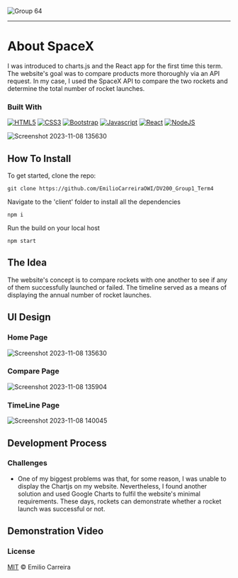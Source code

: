 ![Group 64](https://github.com/EmilioCarreiraOWI/interactive-Development-end-term-1-assessmentss/assets/113447065/967c8d79-39f0-496a-a84c-018ad0140287)

- - - -

# About SpaceX

I was introduced to charts.js and the React app for the first time this term. The website's goal was to compare products more thoroughly via an API request. In my case, I used the SpaceX API to compare the two rockets and determine the total number of rocket launches. 

### Built With
[![HTML5](https://img.shields.io/badge/HTML5-E34F26?style=for-the-badge&logo=html5&logoColor=white)](https://www.w3.org/html/)
[![CSS3](https://img.shields.io/badge/CSS3-1572B6?style=for-the-badge&logo=css3&logoColor=white)](https://www.w3.org/Style/CSS/Overview.en.html)
[![Bootstrap](https://img.shields.io/badge/Bootstrap-563D7C?style=for-the-badge&logo=bootstrap&logoColor=white)](https://getbootstrap.com/)
[![Javascript](https://img.shields.io/badge/JavaScript-323330?style=for-the-badge&logo=javascript&logoColor=F7DF1E)](https://www.javascript.com/)
[![React](https://img.shields.io/badge/React-20232A?style=for-the-badge&logo=react&logoColor=61DAFB)](https://react.dev/)
[![NodeJS](https://img.shields.io/badge/Node.js-339933?style=for-the-badge&logo=nodedotjs&logoColor=white)](https://nodejs.org/en)


![Screenshot 2023-11-08 135630](https://github.com/EmilioCarreiraOWI/interactive-Development-end-term-1-assessmentss/assets/113447065/c02d57fc-b9f2-4234-ac05-e48f2814fcc0)


## How To Install

To get started, clone the repo:
```
git clone https://github.com/EmilioCarreiraOWI/DV200_Group1_Term4
```

Navigate to the 'client' folder to install all the dependencies
```
npm i
```

Run the build on your local host
```
npm start
```


## The Idea

The website's concept is to compare rockets with one another to see if any of them successfully launched or failed. The timeline served as a means of displaying the annual number of rocket launches.

## UI Design

### Home Page
![Screenshot 2023-11-08 135630](https://github.com/EmilioCarreiraOWI/interactive-Development-end-term-1-assessmentss/assets/113447065/c02d57fc-b9f2-4234-ac05-e48f2814fcc0)

### Compare Page
![Screenshot 2023-11-08 135904](https://github.com/EmilioCarreiraOWI/interactive-Development-end-term-1-assessmentss/assets/113447065/b2608953-4127-4ff5-96d9-91b48e6902e1)

### TimeLine Page
![Screenshot 2023-11-08 140045](https://github.com/EmilioCarreiraOWI/interactive-Development-end-term-1-assessmentss/assets/113447065/125e5bb7-37b5-4b9b-92d8-375fc5dc5303)

## Development Process

### Challenges
* One of my biggest problems was that, for some reason, I was unable to display the Chartjs on my website. Nevertheless, I found another solution and used Google Charts to fulfil the website's minimal requirements. These days, rockets can demonstrate whether a rocket launch was successful or not.

## Demonstration Video

### License
[MIT](LICENSE) © Emilio Carreira
